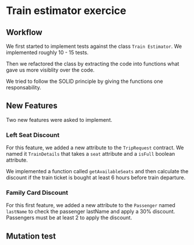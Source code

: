 # Train estimator exercice

## Workflow 

We first started to implement tests against the class `Train Estimator`. We implemented roughly 10 - 15 tests.

Then we refactored the class by extracting the code into functions what gave us more visiblity over the code.

We tried to follow the SOLID principle by giving the functions one responsability.

## New Features

Two new features were asked to implement.

### Left Seat Discount

For this feature, we added a new attribute to the `TripRequest` contract. We named it `TrainDetails` that takes a `seat` attribute and a `isFull` boolean attribute.

We implemented a function called `getAvailableSeats` and then calculate the discount if the train ticket is bought at least 6 hours before train departure.

### Family Card Discount

For this first feature, we added a new attribute to the `Passenger` named `lastName` to check the passenger lastName and apply a 30% discount. Passengers must be at least 2 to apply the discount.


## Mutation test


